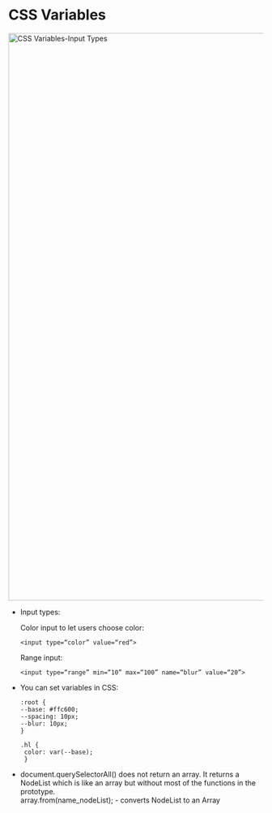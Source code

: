 <h1>CSS Variables</h1>
<img width="1119" alt="CSS Variables-Input Types" src="https://user-images.githubusercontent.com/3833560/80553879-607c9380-8999-11ea-9d8c-0771790f69b3.png">
<ul>
<li>Input types:<br />

Color input to let users choose color:<br />

    <input type=“color” value=“red”>

Range input:<br />

    <input type=“range” min=“10” max=“100” name=“blur” value=“20”>

</li>

<li>You can set variables in CSS:</li>

    :root {
    --base: #ffc600;
    --spacing: 10px;
    --blur: 10px;
    }

    .hl {
     color: var(--base);
     }

<li>
document.querySelectorAll()  does not return an array. It returns a NodeList which is like an array but without most of the functions in the prototype.
<br />array.from(name_nodeList); - converts NodeList to an Array
</li>

